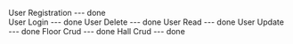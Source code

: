 User Registration ---  done                   
User Login        ---  done
User Delete       ---  done
User Read         ---  done
User Update       ---  done
Floor Crud        ---  done
Hall Crud         ---  done

